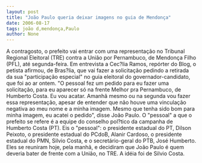 ```yaml
---
layout: post
title: "João Paulo queria deixar imagens no guia de Mendonça"
date: 2006-08-17
tags: joão d,mendonça,Paulo
author: None
---
```

A contragosto, o prefeito vai entrar com uma representação no Tribunal Regional Eleitoral (TRE) contra a União por Pernambuco, de Mendonça Filho (PFL), até segunda-feira. 
Em entrevista a Cec?lia Ramos, repórter do Blog, o petista afirmou, de Bras?lia, que vai fazer a solicitação pedindo a retirada da sua \"participação especial\" no guia eleitoral do governador-candidato, que foi ao ar ontem.
\"O pessoal fez um pedido para eu fazer uma solicitação, para eu aparecer só na frente Melhor pra Pernambuco, de Humberto Costa. Eu vou acatar. Amanhã mesmo ou na segunda vou fazer essa representação, apesar de entender que não houve uma vinculação negativa ao meu nome e a minha imagem. Mesmo que tenha sido bom para minha imagem, eu acatei o pedido\", disse João Paulo.
O \"pessoal\" a que o prefeito se refere é a equipe do conselho pol?tico da campanha de Humberto Costa (PT). 
Eis o \"pessoal\": o presidente estadual do PT, Dilson Peixoto, o presidente estadual do PCdoB, Alanir Cardoso, o presidente estadual do PMN, Silvio Costa, e o secretário-geral do PTB, José Humberto. 
Eles se reuniram hoje, pela manhã, e decidiram que João Paulo é quem deveria bater de frente com a União, no TRE. A idéia foi de Silvio Costa. 